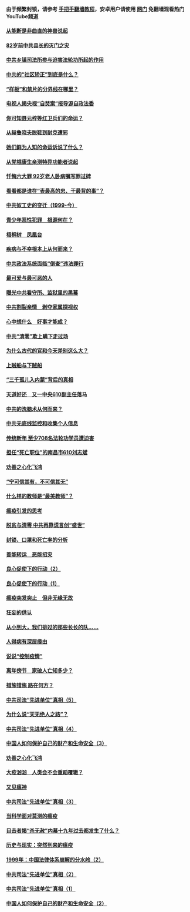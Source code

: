 #### 由于频繁封锁，请参考 [手把手翻墙教程](https://github.com/gfw-breaker/guides/wiki/)，安卓用户请使用 [网门](https://github.com/gfw-breaker/nogfw/blob/master/dl.md?t=04111901) 免翻墙观看热门YouTube频道 

#### [从能断是非曲直的神兽说起](../pages/19/423201.md?t=04111901) 

#### [82岁前中共县长的灭门之灾](../pages/19/423055.md?t=04111901) 

#### [中共乡镇司法所参与迫害法轮功所起的作用](../pages/19/423064.md?t=04111901) 

#### [中共的“社区矫正”到底是什么？](../pages/19/422870.md?t=04111901) 

#### [“样板”和禁片的分界线在哪里？](../pages/19/422704.md?t=04111901) 

#### [电视人揭央视“自焚案”报导源自政法委](../pages/19/422770.md?t=04111901) 

#### [你可知聂元梓等红卫兵们的命运？](../pages/19/422848.md?t=04111901) 

#### [从赫鲁晓夫脱鞋到耐克遭邪](../pages/19/422826.md?t=04111901) 

#### [她们鲜为人知的命运诉说了什么？](../pages/19/422754.md?t=04111901) 

#### [从党棍康生亲测特异功能者说起](../pages/19/422657.md?t=04111901) 

#### [忏悔六大罪 92岁老人卧病嘱写罪过碑](../pages/19/422750.md?t=04111901) 

#### [看看都是谁在“表最高的忠、干最背的事”？](../pages/19/422703.md?t=04111901) 

#### [中共奴工史的变迁（1999-今）](../pages/19/422656.md?t=04111901) 

#### [青少年恶性犯罪　根源何在？](../pages/19/422449.md?t=04111901) 

#### [梧桐树　凤凰台](../pages/19/422442.md?t=04111901) 

#### [疾病与不幸根本上从何而来？](../pages/19/422438.md?t=04111901) 

#### [中共政法系统面临“倒查”违法罪行](../pages/19/422497.md?t=04111901) 

#### [最可爱与最可恶的人](../pages/19/422448.md?t=04111901) 

#### [曝光中共看守所、监狱里的黑幕](../pages/19/422390.md?t=04111901) 

#### [中共割裂亲情　剥夺家属探视权](../pages/19/422364.md?t=04111901) 

#### [心中想什么　好事才能成？](../pages/19/422318.md?t=04111901) 

#### [中共“清零”欺上瞒下走过场](../pages/19/422306.md?t=04111901) 

#### [为什么古代的官和今天差别这么大？](../pages/19/422228.md?t=04111901) 

#### [上贼船与下贼船](../pages/19/422276.md?t=04111901) 

#### [“三千孤儿入内蒙”背后的真相](../pages/19/422229.md?t=04111901) 

#### [天道好还　又一中央610副主任落马](../pages/19/422155.md?t=04111901) 

#### [中共的洗脑术从何而来？](../pages/19/422154.md?t=04111901) 

#### [中共无底线监控和收集个人信息](../pages/19/422039.md?t=04111901) 

#### [传统新年 至少708名法轮功学员遭迫害](../pages/19/421946.md?t=04111901) 

#### [担任“死亡职位”的南昌市610刘志斌](../pages/19/421957.md?t=04111901) 

#### [劝善之心化飞鸿](../pages/19/421164.md?t=04111901) 

#### [“宁可信其有，不可信其无”](../pages/19/421691.md?t=04111901) 

#### [什么样的教师是“最美教师”？](../pages/19/421755.md?t=04111901) 

#### [瘟疫引发的思考](../pages/19/421594.md?t=04111901) 

#### [脱贫与清零 中共再靠谎言创“盛世”](../pages/19/421590.md?t=04111901) 

#### [封锁、口罩和死亡率的分析](../pages/19/421495.md?t=04111901) 

#### [善能转运　恶能招灾](../pages/19/421334.md?t=04111901) 

#### [良心促使下的行动（2）](../pages/19/421361.md?t=04111901) 

#### [良心促使下的行动（1）](../pages/19/421302.md?t=04111901) 

#### [瘟疫突发突止　但非无缘无故](../pages/19/421281.md?t=04111901) 

#### [狂妄的供认](../pages/19/421199.md?t=04111901) 

#### [从小到大，我们排过的那些长长的队……](../pages/19/421243.md?t=04111901) 

#### [人得病有深层缘由](../pages/19/420864.md?t=04111901) 

#### [说说“控制疫情”](../pages/19/420831.md?t=04111901) 

#### [离年傍节　家破人亡知多少？](../pages/19/420563.md?t=04111901) 

#### [措施错施  路在何方？](../pages/19/420076.md?t=04111901) 

#### [中共司法“先进单位”真相（5）](../pages/19/419453.md?t=04111901) 

#### [为什么说“天无绝人之路”？](../pages/19/419618.md?t=04111901) 

#### [中共司法“先进单位”真相（4）](../pages/19/419452.md?t=04111901) 

#### [中国人如何保护自己的财产和生命安全（3）](../pages/19/419405.md?t=04111901) 

#### [劝善之心化飞鸿](../pages/19/418758.md?t=04111901) 

#### [大疫汹汹　人类会不会重蹈覆辙？](../pages/19/419691.md?t=04111901) 

#### [又见瘟神](../pages/19/419225.md?t=04111901) 

#### [中共司法“先进单位”真相（3）](../pages/19/419451.md?t=04111901) 

#### [当科学面对莫测的瘟疫](../pages/19/419625.md?t=04111901) 

#### [目击者揭“杀无赦”内幕十九年过去都发生了什么？](../pages/19/419617.md?t=04111901) 

#### [历史与现实：突然到来的瘟疫](../pages/19/419619.md?t=04111901) 

#### [1999年：中国法律体系崩解的分水岭（2）](../pages/19/419455.md?t=04111901) 

#### [中共司法“先进单位”真相（2）](../pages/19/419450.md?t=04111901) 

#### [中共司法“先进单位”真相（1）](../pages/19/419449.md?t=04111901) 

#### [中国人如何保护自己的财产和生命安全（2）](../pages/19/419404.md?t=04111901) 

